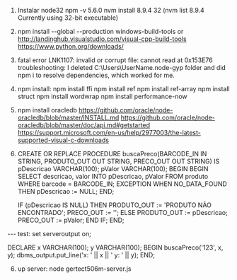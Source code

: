 1) Instalar node32 
npm -v 5.6.0
nvm install 8.9.4 32 (nvm list 8.9.4 Currently using 32-bit executable)

2) npm install --global --production windows-build-tools
or
http://landinghub.visualstudio.com/visual-cpp-build-tools
https://www.python.org/downloads/

3) fatal error LNK1107: invalid or corrupt file: cannot read at 0x153E76
troubleshooting: I deleted C:\Users\UserName\.node-gyp folder and did npm i to resolve dependencies, which worked for me.

4) npm install:
npm install ffi
npm install ref
npm install ref-array
npm install struct
npm install wordwrap
npm install performance-now

5) npm install oracledb
https://github.com/oracle/node-oracledb/blob/master/INSTALL.md
https://github.com/oracle/node-oracledb/blob/master/doc/api.md#getstarted
https://support.microsoft.com/en-us/help/2977003/the-latest-supported-visual-c-downloads

5) CREATE OR REPLACE PROCEDURE buscaPreco(BARCODE_IN IN STRING, PRODUTO_OUT OUT STRING, PRECO_OUT OUT STRING)
 IS 
  pDescricao VARCHAR(100); 
  pValor VARCHAR(100); 
BEGIN 
	BEGIN
		SELECT descricao, valor INTO pDescricao, pValor
	 		FROM produto WHERE barcode = BARCODE_IN;
	EXCEPTION
      		WHEN NO_DATA_FOUND THEN
        		pDescricao := NULL;
	END;
	
 	IF (pDescricao IS NULL) THEN
    		PRODUTO_OUT := 'PRODUTO NÃO ENCONTRADO';
    		PRECO_OUT := '';
 	ELSE
    		PRODUTO_OUT := pDescricao;
    		PRECO_OUT := pValor;
 	END IF;
END;

--- test:
set serveroutput on;

DECLARE
	x VARCHAR(100);
	y VARCHAR(100);
BEGIN
	buscaPreco('123', x, y);
	dbms_output.put_line('x: ' || x || ' y: ' || y);
END;

6) up server:
	node gertect506m-server.js

